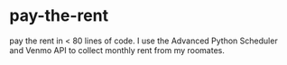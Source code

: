 # pay-the-rent
pay the rent in &lt; 80 lines of code. I use the Advanced Python Scheduler and Venmo API to collect monthly rent from my roomates.
